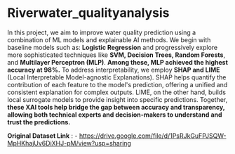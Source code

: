 # Riverwater_qualityanalysis

In this project, we aim to improve water quality prediction using a combination of ML models and 
explainable AI methods. We begin with baseline models such as:
**Logistic Regression** and progressively explore more sophisticated techniques like **SVM, Decision Trees, Random Forests**, and 
**Multilayer Perceptron (MLP)**. **Among these, MLP achieved the highest accuracy at 98%.** To address 
interpretability, we employ **SHAP and LIME** (Local Interpretable Model-agnostic Explanations). 
SHAP helps quantify the contribution of each feature to the model's prediction, offering a unified and 
consistent explanation for complex outputs. LIME, on the other hand, builds local surrogate models 
to provide insight into specific predictions. Together, **these XAI tools help bridge the gap between 
accuracy and transparency, allowing both technical experts and decision-makers to understand and 
trust the predictions.**

**Original Dataset Link** : - https://drive.google.com/file/d/1PsRJkGuFPJSQW-MpHKhajUv6DiXHJ-pM/view?usp=sharing
